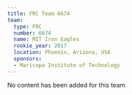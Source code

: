 ```yaml
---
title: FRC Team 6674
team:
  type: FRC
  number: 6674
  name: MIT Iron Eagles
  rookie_year: 2017
  location: Phoenix, Arizona, USA
  sponsors:
  - Maricopa Institute of Technology
---
```


No content has been added for this team